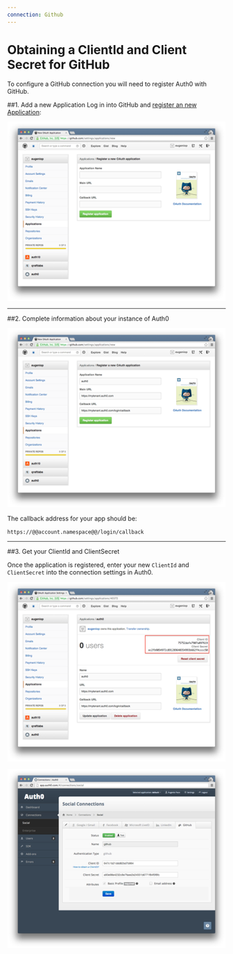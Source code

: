 ```yaml
---
connection: Github
---
```


# Obtaining a ClientId and Client Secret for GitHub

To configure a GitHub connection you will need to register Auth0 with GitHub.

##1. Add a new Application
Log in into GitHub and [register an new Application](https://github.com/settings/applications/new):

![](/media/articles/connections/social/github/github-addapp-1.png)

---

##2. Complete information about your instance of Auth0

![](/media/articles/connections/social/github/github-addapp-2.png)

The callback address for your app should be:

	https://@@account.namespace@@/login/callback

---

##3. Get your ClientId and ClientSecret

Once the application is registered, enter your new `ClientId` and `ClientSecret` into the connection settings in Auth0.

![](/media/articles/connections/social/github/github-addapp-3.png)

![](/media/articles/connections/social/github/github-addapp-4.png)
